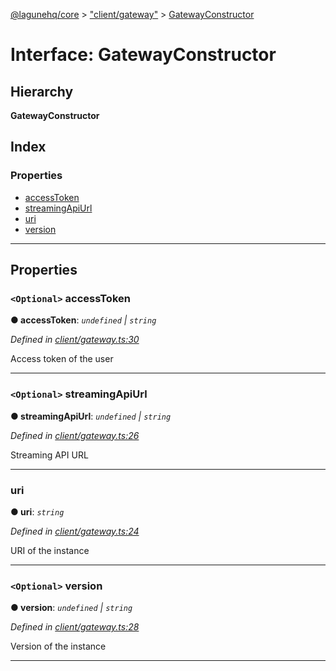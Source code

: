 [@lagunehq/core](../README.md) > ["client/gateway"](../modules/_client_gateway_.md) > [GatewayConstructor](../interfaces/_client_gateway_.gatewayconstructor.md)

# Interface: GatewayConstructor

## Hierarchy

**GatewayConstructor**

## Index

### Properties

* [accessToken](_client_gateway_.gatewayconstructor.md#accesstoken)
* [streamingApiUrl](_client_gateway_.gatewayconstructor.md#streamingapiurl)
* [uri](_client_gateway_.gatewayconstructor.md#uri)
* [version](_client_gateway_.gatewayconstructor.md#version)

---

## Properties

<a id="accesstoken"></a>

### `<Optional>` accessToken

**● accessToken**: *`undefined` \| `string`*

*Defined in [client/gateway.ts:30](https://github.com/lagunehq/core/blob/9f0a933/src/client/gateway.ts#L30)*

Access token of the user

___
<a id="streamingapiurl"></a>

### `<Optional>` streamingApiUrl

**● streamingApiUrl**: *`undefined` \| `string`*

*Defined in [client/gateway.ts:26](https://github.com/lagunehq/core/blob/9f0a933/src/client/gateway.ts#L26)*

Streaming API URL

___
<a id="uri"></a>

###  uri

**● uri**: *`string`*

*Defined in [client/gateway.ts:24](https://github.com/lagunehq/core/blob/9f0a933/src/client/gateway.ts#L24)*

URI of the instance

___
<a id="version"></a>

### `<Optional>` version

**● version**: *`undefined` \| `string`*

*Defined in [client/gateway.ts:28](https://github.com/lagunehq/core/blob/9f0a933/src/client/gateway.ts#L28)*

Version of the instance

___

